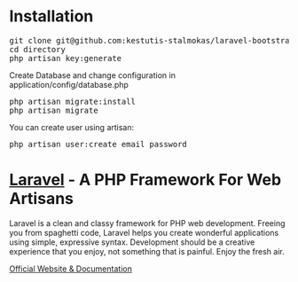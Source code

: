 Installation
============

<pre>
git clone git@github.com:kestutis-stalmokas/laravel-bootstrap.git directory
cd directory
php artisan key:generate
</pre>

Create Database and change configuration in application/config/database.php

<pre>
php artisan migrate:install
php artisan migrate
</pre>

You can create user using artisan:
<pre>
php artisan user:create email password
</pre>


# [Laravel](http://laravel.com) - A PHP Framework For Web Artisans

Laravel is a clean and classy framework for PHP web development. Freeing you
from spaghetti code, Laravel helps you create wonderful applications using
simple, expressive syntax. Development should be a creative experience that you
enjoy, not something that is painful. Enjoy the fresh air.

[Official Website & Documentation](http://laravel.com)

